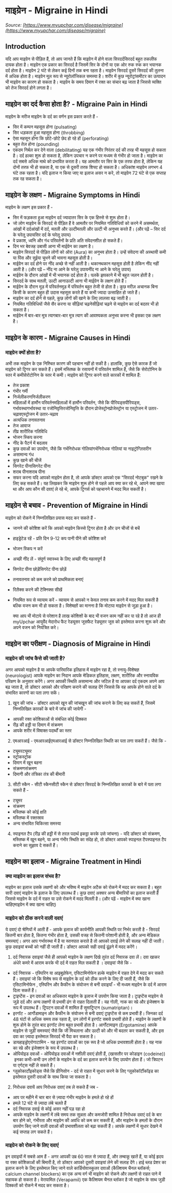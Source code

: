 # माइग्रेन - Migraine in Hindi
_Source: [https://www.myupchar.com/disease/migraine](https://www.myupchar.com/disease/migraine)_

## Introduction
यदि आप माइग्रेन से पीड़ित हैं, तो आप जानते हैं कि माइग्रेन में होने वाला सिरदर्दसिरदर्द बहुत तकलीफ दायक होता है। माइग्रेन एक प्रकार का सिरदर्द है जिसमें सिर के दोनों या एक ओर रुक रुक कर भयानक दर्द होता है। माइग्रेन 2 घंटे से लेकर कई दिनों तक बना रहता है। माइग्रेन सिरदर्द दूसरें सिरदर्द की तुलना में अधिक होता है। माइग्रेन मूल रूप से न्यूरोलॉजिकल समस्या है। शरीर में कुछ न्यूरोट्रांसमीटर का उत्पादन भी माइग्रेन का कारण हो सकता है। माइग्रेन के समय दिमाग में रक्त का संचार बढ़ जाता है जिससे व्यक्ति को तेज सिरदर्द होने लगता है।

## माइग्रेन का दर्द कैसा होता है? - Migraine Pain in Hindi
माइग्रेन के मरीज माइग्रेन के दर्द का वर्णन इस प्रकार करते हैं -
- सिर में कम्पन महसूस होना (pulsating)
- सिर धड़कता हुआ महसूस होना (throbbing)
- ऐसा महसून होना कि छोटे-छोटे छेद हो रहे हों (perforating)
- बहुत तेज़ होना (pounding)
- एकदम निर्बल कर देने वाला (debilitating)
यह एक गंभीर निरंतर दर्द की तरह भी महसूस हो सकता है। दर्द हल्का शुरू हो सकता है, लेकिन उपचार न करने पर मध्यम से गंभीर हो जाता है।
माइग्रेन का दर्द सबसे अधिक माथे को प्रभावित करता है। यह आमतौर पर सिर के एक तरफ होता है, लेकिन यह दोनों तरफ भी हो सकता है, या एक से दूसरी तरफ शिफ्ट हो सकता है।
अधिकांश माइग्रेन लगभग 4 घंटे तक रहता है। यदि इलाज न किया जाए या इलाज असर न करे, तो माइग्रेन 72 घंटे से एक सप्ताह तक रह सकता है।

## माइग्रेन के लक्षण - Migraine Symptoms in Hindi
माइग्रेन के लक्षण इस प्रकार हैं -
- सिर में फड़कता हुआ माइग्रेन दर्द ज्यादातर सिर के एक हिस्से से शुरू होता है।
- जो लोग माइग्रेन के सिरदर्द से पीड़ित हैं वे आमतौर पर नियमित गतिविधियों को करने में असमर्थता, आंखों में दर्दआंखों में दर्द, मतली और उल्टीमतली और उल्टी भी अनुभव करते हैं। (और पढ़ें – सिर दर्द के घरेलू उपायसिर दर्द के घरेलू उपाय)
- वे प्रकाश, ध्वनि और गंध परिवर्तनों के प्रति अति संवेदनशील हो सकते हैं।
- दिन भर बेवजह उबासी आना भी माईग्रेन का लक्षण है।
- माइग्रेन सिरदर्द से पीड़ित लोगों को ऑरा (Aura) का अनुभव होता है। उन्हें संवेदना की अस्थायी कमी या पिंस और सुईया चुभने की भावना महसूस होती है।
- माईग्रेन का दर्द होने पर नींद अच्छे से नहीं आती है। थकानथकान महसूस होती है लेकिन नींद नहीं आती है। (और पढ़ें – नींद ना आने के घरेलु उपायनींद ना आने के घरेलु उपाय)
- माईग्रेन के दौरान आंखों में भी भयानक दर्द होता है। पलकें झपकाने में भी बहुत जलन होती है।
- सिरदर्द के साथ मतली, उल्टी आनाउल्टी आना भी माईग्रेन के लक्षण होते हैं।
- माईग्रेन के दौरान मूड में परिवर्तनमूड में परिवर्तन बहुत तेजी से होता है। कुछ मरीज़ अचानक बिना किसी के कारण बहुत ही उदास महसूस करते हैं या कभी ज्‍यादा उत्साहित हो जाते हैं।
- माइग्रेन का दर्द होने से पहले, कुछ लोगों की खाने के लिए लालसा बढ़ जाती है।
- नियमित गतिविधियों जैसे सैर करना या सीढ़ियां चढ़नेसीढ़ियां चढ़ने से माइग्रेन का दर्द बदतर भी हो सकता है।
- माईग्रेन में बार-बार मूत्र त्यागबार-बार मूत्र त्याग की आवश्यकता अनुभव करना भी इसका एक लक्षण है।

## माइग्रेन के कारण - Migraine Causes in Hindi
### माइग्रेन क्यों होता है?
अभी तक माइग्रेन के एक निश्चित कारण की पहचान नहीं हो सकी है। हालांकि, कुछ ऐसे कारक हैं जो माइग्रेन को ट्रिगर कर सकते हैं। इसमें मस्तिष्क के रसायनों में परिवर्तन शामिल हैं, जैसे कि सेरोटोनिन के स्तर में कमीसेरोटोनिन के स्तर में कमी।
माइग्रेन को ट्रिगर करने वाले कारकों में शामिल हैं:
- तेज प्रकाश
- गंभीर गर्मी
- निर्जलीकरणनिर्जलीकरण
- महिलाओं में हार्मोन परिवर्तनमहिलाओं में हार्मोन परिवर्तन, जैसे कि पीरियड्सपीरियड्स, गर्भावस्थागर्भावस्था या रजोनिवृत्तिरजोनिवृत्ति के दौरान प्रोजेस्ट्रोनप्रोजेस्ट्रोन या एस्ट्रोजन में उतार-चढ़ावएस्ट्रोजन में उतार-चढ़ाव
- अत्यधिक तनावतनाव
- तेज आवाज
- तीव्र शारीरिक गतिविधि
- भोजन स्किप करना
- नींद के पैटर्न में बदलाव
- कुछ दवाओं का उपयोग, जैसे कि गर्भनिरोधक गोलियांगर्भनिरोधक गोलियां या नाइट्रोग्लिसरीन
- असामान्य गंध
- कुछ खाने की चीजें
- सिगरेट पीनासिगरेट पीना
- शराब पीनाशराब पीना
- सफर करना
यदि आपको माइग्रेन होता है, तो आपके डॉक्टर आपको एक "सिरदर्द नोटबुक" रखने के लिए कह सकते हैं। यह लिखकर कि माइग्रेन शुरू होने से पहले आप क्या कर रहे थे, आपने क्या खाया था और आप कौन सी दवाएं ले रहे थे, आपके ट्रिगर्स को पहचानने में मदद मिल सकती है।

## माइग्रेन से बचाव - Prevention of Migraine in Hindi
माइग्रेन को रोकने में निम्नलिखित प्रयास मदद कर सकते हैं -
- जानने की कोशिश करें कि अपको माइग्रेन किस्से ट्रिगर होता है और उन चीजों से बचें
- हाइड्रेटेड रहें - प्रति दिन 9-12 कप पानी पीने की कोशिश करें
- भोजन स्किप न करें
- अच्छी नींद लें - संपूर्ण स्वास्थ्य के लिए अच्छी नींद महत्वपूर्ण है
- सिगरेट पीना छोड़ेंसिगरेट पीना छोड़ें
- तनावतनाव को कम करने को प्राथमिकता बनाएं
- रिलैक्स करने की टेक्निक्स सीखें
- नियमित रूप से व्यायाम करें - व्यायाम से आपको न केवल तनाव कम करने में मदद मिल सकती है बल्कि वजन कम भी हो सकता है। विशेषज्ञों का मानना है कि मोटापा माइग्रेन से जुड़ा हुआ है।

	क्या आप भी मोटापे से परेशान है लाख कोशिशों के बाद भी वजन काम नहीं कर पा रहे है तो आज ही myUpchar आयुर्वेद मेदारोध फैट रेड्यूसर जूसफैट रेड्यूसर जूस को इस्तेमाल करना शुरू करे और अपने वजन को नियंत्रित करे।

## माइग्रेन का परीक्षण - Diagnosis of Migraine in Hindi
### माइग्रेन की जांच कैसे की जाती है?
अगर आपको माइग्रेन है या आपके पारिवारिक इतिहास में माइग्रेन रहा है, तो स्नायु-विशेषज्ञ (neurologist) आपके माइग्रेन का निदान आपके मेडिकल इतिहास, लक्षण, शारीरिक और स्नायविक परिक्षण के अनुसार करेंगे।
अगर आपकी स्थिति असामान्य और जटिल है या आपका दर्द एकदम अपने आप बढ़ जाता है, तो डॉक्टर आपको और परिक्षण कराने की सलाह देंगे जिससे कि वह आपके होने वाले दर्द के संभावित कारणों का पता लगा सकें।
1. खून की जांच - डॉक्टर आपको खून की जांचखून की जांच कराने के लिए कह सकतें हैं, जिसमें निम्नलिखित कारकों के बारे में जांच की जायेगी -
- आपकी रक्त कोशिकाओं से संबंधित कोई दिक्कत
- रीढ़ की हड्डी या दिमाग में संक्रमण
- आपके शरीर में विषाक्त पदार्थों का स्तर
2. एमआरआई - एमआरआईएमआरआई से डॉक्टर निम्नलिखित स्थिति का पता लगा सकतें हैं। जैसे कि -
- ट्यूमरट्यूमर
- स्ट्रोकस्ट्रोक
- दिमाग में खून बहना
- संक्रमणसंक्रमण
- दिमागी और तंत्रिका तंत्र की बीमारी
3. सीटी स्कैन - सीटी स्कैनसीटी स्कैन से डॉक्टर सिरदर्द के निम्नलिखित कारकों के बारे में पता लगा सकते हैं -
- ट्यूमर
- संक्रमण
- मस्तिष्क को कोई क्षति
- मस्तिष्क में रक्तस्राव
- अन्य संभावित चिकित्सा समस्या
4. स्पाइनल टैप (रीढ़ की हड्डी में से तरल पदार्थ इकठ्ठा करके उसे जांचना) - यदि डॉक्टर को संक्रमण, मस्तिष्क में खून बहने, या अन्य गंभीर स्थिति का संदेह हो, तो डॉक्टर आपको स्पाइनल टैपस्पाइनल टैप कराने का सुझाव दे सकतें हैं।

## माइग्रेन का इलाज - Migraine Treatment in Hindi
### क्या माइग्रेन का इलाज संभव है?
माइग्रेन का इलाज उसके लक्षणों को और भविष्य में माइग्रेन अटैक को रोकने में मदद कर सकता है।
बहुत सारी दवाएं माइग्रेन के इलाज के लिए उपलब्ध हैं। कुछ दवाएं अक्सर अन्य बीमारियों का इलाज करती हैं जिससे माइग्रेन के दर्द में राहत या उसे रोकने में मदद मिलती है।
(और पढ़ें - माइग्रेन में क्या खाना चाहिएमाइग्रेन में क्या खाना चाहिए)
### माइग्रेन को ठीक करने वाली दवाएं
ये दवाएं दो श्रेणियों में आती हैं -
आपके इलाज की कार्यनीति आपकी स्थिति पर निर्भर करती है - सिरदर्द कितनी बार होता है, कितना गंभीर होता है, उसकी वजह से कितनी परेशानी होती है, और अन्य मेडिकल समस्याएं।
अगर आप गर्भावस्था में है या स्तनपात कराते है तो आपको दवाई लेने की सलाह नहीं दी जाती। कुछ दवाइयां बच्चों को नहीं दी जाती हैं। डॉक्टर आपको सही दवाई ढूंढ़ने में मदद करेंगे।
1. दर्द निवारक दवाइयां
जैसे ही आपको माइग्रेन के लक्षण दिखे तुरंत दर्द निवारक दवा लें। दवा खाकर अंधेरे कमरे में आराम करके भी दर्द में राहत मिल सकती है । दवाइयां जैसे कि -
- दर्द निवारक - एस्पिरिन या आइबुप्रोफेन, एसिटामिनोफेन हल्के माइग्रेन में राहत देने में मदद कर सकते हैं। दवाइयां जो कि विशेष रूप से माइग्रेन के दर्द को ठीक करने के लिए दी जाती हैं, जैसे कि एसिटामिनोफेन , एस्पिरिन और कैफीन के संयोजन से बनी दवाइयाँ - भी मध्यम माइग्रेन के दर्द में आराम दिला सकतें हैं।
- ट्राइप्टेंस - इन दवाओं का अधिकतर माइग्रेन के इलाज में उपयोग किया जाता है। ट्राइप्टेंस माइग्रेन से जुड़े दर्द और अन्य लक्षणों से प्रभावी ढंग से राहत दिलाती हैं। यह गोली, नाक का स्प्रे और इंजेक्शन के रूप में उपलब्ध हैं। ट्रिपटन दवाओं में शामिल हैं सुमाट्रिप्टन (sumatriptan)।
- इरगॉट - आर्गोडामाइन और कैफीन के संयोजन से बनी दवाएं ट्राइप्टेंस से कम प्रभावी हैं। जिनका दर्द 48 घंटों से अधिक समय तक रहता है, उन लोगों में इरगॉट सबसे प्रभावी होते हैं। माइग्रेन के लक्षणों के शुरू होने के तुरंत बाद इरगॉट लेना बहुत प्रभावी होता है। आर्गोटामाइन (Ergotamine) आपके माइग्रेन से जुड़ीं समस्याएं जैसे कि जी मिचलाना और उल्टी को और भी बदतर कर सकती है, और इस दवा का ज़्यादा इस्तेमाल सिरदर्द भी पैदा कर सकता है।
- डायहाइड्रोएरोगाटामिन - यह इरगॉट दवाओं का एक रूप है जो अधिक प्रभावशाली होता है। यह नाक का स्प्रे और इंजेक्शन के रूप में उपलब्ध है।
- ओपियोइड दवाओं - ओपियोइड दवाओं में नशीली दवाएं होती हैं, (खासतौर पर कोडाइन (codeine))  इनका कभी-कभी उन लोगों के माइग्रेन के दर्द का इलाज करने के लिए उपयोग होता हैं। जो त्रिपटन या एर्गट्स नहीं ले सकते हैं।
- ग्लूकोकार्टोइकोड्स जैसे कि प्रीनिसोन - दर्द से राहत में सुधार करने के लिए ग्लूकोकॉर्टीकॉइड का इस्तेमाल दूसरी दवाओं के साथ किया जा सकता है।
2. निरोधक दवायें
आप निरोधक दवाएं तब ले सकते हैं जब -
- आप पर महीने में चार बार से ज़्यादा गंभीर माइग्रेन के हमले हो रहे हों
- हमले 12 घंटे से ज़्यादा लंबे चलते हैं
- दर्द निवारक दवाई से कोई असर नहीं पड़ रहा हो
- आपके माइग्रेन के लक्षणों में लंबे समय तक सुन्नता और कमजोरी शामिल है
निरोधक दवाएं दर्द के बार बार होने को, गंभीरता और माइग्रेन की अवधि को कम कर सकती हैं, और माइग्रेन के हमलों के दौरान उपयोग किए जाने वाली दवाओं की प्रभावशीलता को बढ़ा सकती हैं। आपके लक्षणों में सुधार देखने में कई सप्ताह लग सकते हैं।
### माइग्रेन को रोकने के लिए दवाएं
इन दवाइयों में सबसे आम हैं -
अगर आपकी उम्र 60 साल से ज़्यादा हैं, और तम्बाकू खातें हैं, या कोई हृदय या रक्त कोशिकाओं की बिमारी है, तो डॉक्टर आपको दूसरी दवाइयां लेने की सलाह देंगे।
हाई ब्लड प्रेशर का इलाज करने के लिए इस्तेमाल किए जाने वाले कार्डियोवास्कुलर दवाओं (कैल्शियम चैनल ब्लॉकर्स; calcium channel blockers) का एक अन्य वर्ग भी माइग्रेन को रोकने और लक्षणों से राहत पाने में सहायक हो सकता है। वेरापामिल (Verapamil) एक कैल्शियम चैनल ब्लॉकर है जो माइग्रेन के साथ जुडी दिक्कतों को रोकने में मदद कर सकता है।

